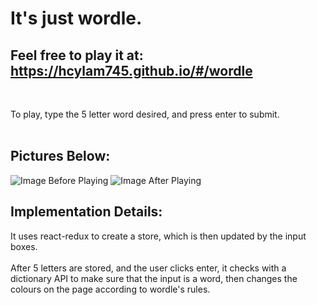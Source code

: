 # It's just wordle.

## Feel free to play it at: https://hcylam745.github.io/#/wordle 
<br/>

To play, type the 5 letter word desired, and press enter to submit.<br/><br/>

## Pictures Below:
![Image Before Playing](https://github.com/hcylam745/wordle-clone/assets/78908352/f014ca86-3cd9-410d-9d16-292620361470)
![Image After Playing](https://github.com/hcylam745/wordle-clone/assets/78908352/4b3830cf-3549-445e-ba39-1855c328a51c)

## Implementation Details: <br/>
It uses react-redux to create a store, which is then updated by the input boxes.<br/><br/>
After 5 letters are stored, and the user clicks enter, it checks with a dictionary API to make sure that the input is a word, then changes the colours on the page according to wordle's rules.

<br/>